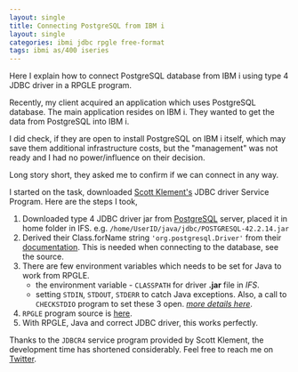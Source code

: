 ```yaml
---
layout: single
title: Connecting PostgreSQL from IBM i
layout: single
categories: ibmi jdbc rpgle free-format 
tags: ibmi as/400 iseries
---
```

Here I explain how to connect PostgreSQL database from IBM i using type 4 JDBC driver in a RPGLE program. 

Recently, my client acquired an application which uses PostgreSQL database. The main application resides on IBM i. They wanted to get the data from PostgreSQL into IBM i. 

I did check, if they are open to install PostgreSQL on IBM i itself, which may save them additional infrastructure costs, but the "management" was not ready and I had no power/influence on their decision.

Long story short, they asked me to confirm if we can connect in any way.

I started on the task, downloaded [Scott Klement's](https://www.scottklement.com/jdbc/) JDBC driver Service Program. 
Here are the steps I took, 

1. Downloaded type 4 JDBC driver jar from [PostgreSQL](https://jdbc.postgresql.org) server, placed it in home folder in IFS. e.g. `/home/UserID/java/jdbc/POSTGRESQL-42.2.14.jar`
2. Derived their Class.forName string `'org.postgresql.Driver'` from their [documentation](https://jdbc.postgresql.org/documentation/documentation.html). This is needed when connecting to the database, see the source.
3. There are few environment variables which needs to be set for Java to work from RPGLE. 
    * the environment variable - `CLASSPATH` for driver **.jar** file in *IFS*.
    * setting `STDIN`, `STDOUT`, `STDERR` to catch Java exceptions. Also, a call to `CHECKSTDIO` program to set these 3 open. [*more details here*](https://www.ibm.com/developerworks/rational/cafe/docBodyAttachments/2681-102-2-7220/Troubleshooting_RPG_Calls_To_Java_v2.html).
4. `RPGLE` program source is [here](https://github.com/anand-khekale/PostgreSQL-IBMi). 
5. With RPGLE, Java and correct JDBC driver, this works perfectly. 

Thanks to the `JDBCR4` service program provided by Scott Klement, the development time has shortened considerably.
Feel free to reach me on [Twitter](https://twitter.com/anandkhekale). 